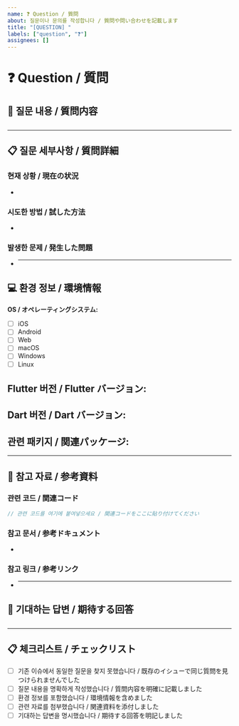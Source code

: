 ```yaml
---
name: ❓ Question / 質問
about: 질문이나 문의를 작성합니다 / 質問や問い合わせを記載します
title: "[QUESTION] "
labels: ["question", "❓"]
assignees: []
---
```


# ❓ Question / 質問

## 🤔 질문 내용 / 質問内容

## <!-- 질문하고 싶은 내용을 작성해주세요 / 質問したい内容を記載してください -->

---

## 📋 질문 세부사항 / 質問詳細

<!-- 질문과 관련된 세부사항을 작성해주세요 / 質問に関連する詳細を記載してください -->

### 현재 상황 / 現在の状況

-

### 시도한 방법 / 試した方法

-

### 발생한 문제 / 発生した問題

- ***

## 💻 환경 정보 / 環境情報

**OS / オペレーティングシステム:**

- [ ] iOS
- [ ] Android
- [ ] Web
- [ ] macOS
- [ ] Windows
- [ ] Linux

## **Flutter 버전 / Flutter バージョン:**

## **Dart 버전 / Dart バージョン:**

## **관련 패키지 / 関連パッケージ:**

---

## 📎 참고 자료 / 参考資料

<!-- 질문과 관련된 코드, 문서, 링크가 있다면 첨부해주세요 / 質問に関連するコード、ドキュメント、リンクがあれば添付してください -->

### 관련 코드 / 関連コード

```dart
// 관련 코드를 여기에 붙여넣으세요 / 関連コードをここに貼り付けてください
```

### 참고 문서 / 参考ドキュメント

-

### 참고 링크 / 参考リンク

- ***

## 🎯 기대하는 답변 / 期待する回答

## <!-- 어떤 종류의 답변을 기대하는지 작성해주세요 / どのような種類の回答を期待するか記載してください -->

---

## 📋 체크리스트 / チェックリスト

- [ ] 기존 이슈에서 동일한 질문을 찾지 못했습니다 / 既存のイシューで同じ質問を見つけられませんでした
- [ ] 질문 내용을 명확하게 작성했습니다 / 質問内容を明確に記載しました
- [ ] 환경 정보를 포함했습니다 / 環境情報を含めました
- [ ] 관련 자료를 첨부했습니다 / 関連資料を添付しました
- [ ] 기대하는 답변을 명시했습니다 / 期待する回答を明記しました
